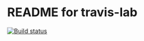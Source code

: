 # README for travis-lab

[![Build status](https://travis-ci.org/waynefoley42/travis-lab.svg?master)](https://travis-ci.org/USERNAME)